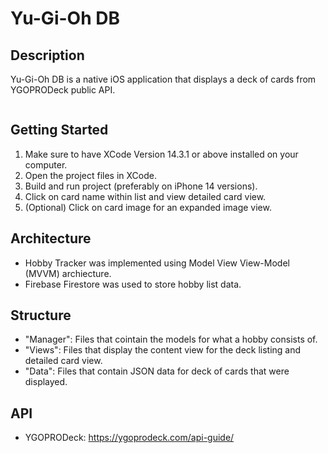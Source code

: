 #  Yu-Gi-Oh DB

## Description

Yu-Gi-Oh DB is a native iOS application that displays a deck of cards from YGOPRODeck public API.

![]()

## Getting Started

1. Make sure to have XCode Version 14.3.1 or above installed on your computer.
2. Open the project files in XCode.
3. Build and run project (preferably on iPhone 14 versions).
4. Click on card name within list and view detailed card view.
5. (Optional) Click on card image for an expanded image view.

## Architecture

- Hobby Tracker was implemented using Model View View-Model (MVVM) archiecture.
- Firebase Firestore was used to store hobby list data.

## Structure

- "Manager": Files that cointain the models for what a hobby consists of.
- "Views": Files that display the content view for the deck listing and detailed card view.
- "Data": Files that contain JSON data for deck of cards that were displayed.

## API

- YGOPRODeck: https://ygoprodeck.com/api-guide/
